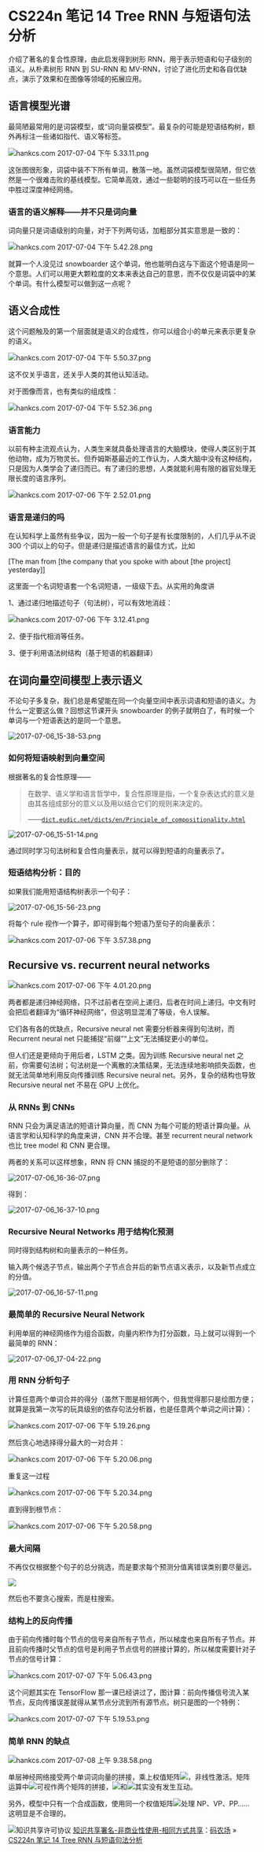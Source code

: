 # CS224n 笔记 14 Tree RNN 与短语句法分析

介绍了著名的复合性原理，由此启发得到树形 RNN，用于表示短语和句子级别的语义。从朴素树形 RNN 到 SU-RNN 和 MV-RNN，讨论了进化历史和各自优缺点，演示了效果和在图像等领域的拓展应用。

## 语言模型光谱 

最简陋最常用的是词袋模型，或“词向量袋模型”。最复杂的可能是短语结构树，额外再标注一些诸如指代、语义等标签。

![hankcs.com 2017-07-04 下午 5.33.11.png](img/dfd9946ef9537985ac256809fff8a3c6.jpg "hankcs.com 2017-07-04 下午 5.33.11.png")

这张图很形象，词袋中装不下所有单词，散落一地。虽然词袋模型很简陋，但它依然是一个很难击败的基线模型。它简单高效，通过一些聪明的技巧可以在一些任务中胜过深度神经网络。

### 语言的语义解释——并不只是词向量

词向量只是词语级别的向量，对于下列两句话，加粗部分其实意思是一致的：

![hankcs.com 2017-07-04 下午 5.42.28.png](img/5dc62e1c2d89971a18eb0ce878ba7cec.jpg "hankcs.com 2017-07-04 下午 5.42.28.png")

就算一个人没见过 snowboarder 这个单词，他也能明白这与下面这个短语是同一个意思。人们可以用更大颗粒度的文本来表达自己的意思，而不仅仅是词袋中的某个单词。有什么模型可以做到这一点呢？

## 语义合成性

这个问题触及的第一个层面就是语义的合成性，你可以组合小的单元来表示更复杂的语义。

![hankcs.com 2017-07-04 下午 5.50.37.png](img/4c2dd3459e16cd124b51fd32d5566977.jpg "hankcs.com 2017-07-04 下午 5.50.37.png")

这不仅关乎语言，还关乎人类的其他认知活动。

对于图像而言，也有类似的组成性：

![hankcs.com 2017-07-04 下午 5.52.36.png](img/90eb3e654c83cb6640582409f1cddbc8.jpg "hankcs.com 2017-07-04 下午 5.52.36.png")

### 语言能力

以前有种主流观点认为，人类生来就具备处理语言的大脑模块，使得人类区别于其他动物，成为万物灵长。但乔姆斯基最近的工作认为，人类大脑中没有这种结构，只是因为人类学会了递归而已。有了递归的思想，人类就能利用有限的器官处理无限长度的语言序列。

![hankcs.com 2017-07-06 下午 2.52.01.png](img/7293250c9428d79578cdf45cfbf443f7.jpg "hankcs.com 2017-07-06 下午 2.52.01.png")

### 语言是递归的吗

在认知科学上虽然有些争议，因为一般一个句子是有长度限制的，人们几乎从不说 300 个词以上的句子。但是递归是描述语言的最佳方式，比如

[The man from [the company that you spoke with about [the project] yesterday]]

这里面一个名词短语套一个名词短语，一级级下去。从实用的角度讲

1、通过递归地描述句子（句法树），可以有效地消歧：

![hankcs.com 2017-07-06 下午 3.12.41.png](img/a4db697ee48f3db128ce9cfc2d261593.jpg "hankcs.com 2017-07-06 下午 3.12.41.png")

2、便于指代相消等任务。

3、便于利用语法树结构（基于短语的机器翻译）

## 在词向量空间模型上表示语义

不论句子多复杂，我们总是希望能在同一个向量空间中表示词语和短语的语义。为什么一定要这么做？回想这节课开头 snowboarder 的例子就明白了，有时候一个单词与一个短语表达的是同一个意思。

![2017-07-06_15-38-53.png](img/d527e7d05a22f77f367404eb8aeecb60.jpg "2017-07-06_15-38-53.png")

### 如何将短语映射到向量空间

根据著名的复合性原理——

> 在数学、语义学和语言哲学中，复合性原理是指，一个复杂表达式的意义是由其各组成部分的意义以及用以结合它们的规则来决定的。
> 
> ——[`dict.eudic.net/dicts/en/Principle_of_compositionality.html`](https://dict.eudic.net/dicts/en/Principle_of_compositionality.html)

![2017-07-06_15-51-14.png](img/5b8c80b73b479062abb605a8f0edd9e0.jpg "2017-07-06_15-51-14.png")

通过同时学习句法树和复合性向量表示，就可以得到短语的向量表示了。

### 短语结构分析：目的

如果我们能用短语结构树表示一个句子：

![2017-07-06_15-56-23.png](img/b723c95d6c8a27212ad4a067ea3fd4d4.jpg "2017-07-06_15-56-23.png")

将每个 rule 视作一个算子，即可得到每个短语乃至句子的向量表示：

![hankcs.com 2017-07-06 下午 3.57.38.png](img/f9698000d2906445166c7c0935e315fa.jpg "hankcs.com 2017-07-06 下午 3.57.38.png")

## Recursive vs. recurrent neural networks

![hankcs.com 2017-07-06 下午 4.01.20.png](img/17447f99bf7f8785dc57ee2e9662db96.jpg "hankcs.com 2017-07-06 下午 4.01.20.png")

两者都是递归神经网络，只不过前者在空间上递归，后者在时间上递归。中文有时会把后者翻译为“循环神经网络”，但这明显混淆了等级，令人误解。

它们各有各的优缺点，Recursive neural net 需要分析器来得到句法树，而 Recurrent neural net 只能捕捉“前缀”“上文”无法捕捉更小的单位。

但人们还是更倾向于用后者，LSTM 之类。因为训练 Recursive neural net 之前，你需要句法树；句法树是一个离散的决策结果，无法连续地影响损失函数，也就无法简单地利用反向传播训练 Recursive neural net。另外，复杂的结构也导致 Recursive neural net 不易在 GPU 上优化。

### 从 RNNs 到 CNNs

RNN 只会为满足语法的短语计算向量，而 CNN 为每个可能的短语计算向量。从语言学和认知科学的角度来讲，CNN 并不合理。甚至 recurrent neural network 也比 tree model 和 CNN 更合理。

两者的关系可以这样想象，RNN 将 CNN 捕捉的不是短语的部分删除了：

![2017-07-06_16-36-07.png](img/0b875fc3c7cbc3ec3b1f56ca3e919dda.jpg "2017-07-06_16-36-07.png")

得到：

![2017-07-06_16-37-10.png](img/1b2a313ae2b76ceb85863765ffccc331.jpg "2017-07-06_16-37-10.png")

### Recursive Neural Networks 用于结构化预测

同时得到结构树和向量表示的一种任务。

输入两个候选子节点，输出两个子节点合并后的新节点语义表示，以及新节点成立的分值。

![2017-07-06_16-57-11.png](img/630a2cc7efa72d698fad3649dd0087b1.jpg "2017-07-06_16-57-11.png")

### 最简单的 Recursive Neural Network

利用单层的神经网络作为组合函数，向量内积作为打分函数，马上就可以得到一个最简单的 RNN：

![2017-07-06_17-04-22.png](img/051a21906d9e7c8fc68e0a5c8018b854.jpg "2017-07-06_17-04-22.png")

### 用 RNN 分析句子

计算任意两个单词合并的得分（虽然下图是相邻两个，但我觉得那只是绘图方便；就算是我第一次写的玩具级别的依存句法分析器，也是任意两个单词之间计算）：

![hankcs.com 2017-07-06 下午 5.19.26.png](img/0627e9db6c6111545e3e919822a8eaff.jpg "hankcs.com 2017-07-06 下午 5.19.26.png")

然后贪心地选择得分最大的一对合并：

![hankcs.com 2017-07-06 下午 5.20.06.png](img/2f109d81fe760c7967f2297c3460f79f.jpg "hankcs.com 2017-07-06 下午 5.20.06.png")

重复这一过程

![hankcs.com 2017-07-06 下午 5.20.34.png](img/a42d96c4e08f92802fed22dd56670ada.jpg "hankcs.com 2017-07-06 下午 5.20.34.png")

直到得到根节点：

![hankcs.com 2017-07-06 下午 5.20.58.png](img/af27820f11fc2ba9cdbfea9b7bafef4a.jpg "hankcs.com 2017-07-06 下午 5.20.58.png")

### 最大间隔

不再仅仅根据整个句子的总分挑选，而是要求每个预测分值离错误类别要尽量远。

![](img/53d6ea4883f020af2ed7cffe34d8f795.jpg)

然后也不要贪心搜索，而是柱搜索。

### 结构上的反向传播

由于前向传播时每个节点的信号来自所有子节点，所以梯度也来自所有子节点。并且前向传播时父节点的信号是利用子节点信号的拼接计算的，所以梯度需要针对子节点的信号计算：

![hankcs.com 2017-07-07 下午 5.06.43.png](img/3612fa076d3fabf011d65af3f66f9603.jpg "hankcs.com 2017-07-07 下午 5.06.43.png")

这个问题其实在 TensorFlow 那一课已经讲过了，图计算：前向传播信号流入某节点，反向传播误差就得从某节点分流到所有源节点。树只是图的一个特例：

![hankcs.com 2017-07-07 下午 5.19.53.png](img/7079ae5c957234f8a32dc5af9358658b.jpg "hankcs.com 2017-07-07 下午 5.19.53.png")

### 简单 RNN 的缺点

![hankcs.com 2017-07-08 上午 9.38.58.png](img/5dadc688a6578f59fd128963949f95fc.jpg "hankcs.com 2017-07-08 上午 9.38.58.png")

单层神经网络接受两个单词词向量的拼接，乘上权值矩阵![](img/90490a34512e9bd1843ed4da713d0813.jpg)，非线性激活。矩阵运算中![](img/90490a34512e9bd1843ed4da713d0813.jpg)可视作两个矩阵的拼接，![](img/949738d6fc3a9e47431cf240f909e4e6.jpg)和![](img/0dd962a530acb619ac9edafeb4e82720.jpg)其实没有发生互动。

另外，模型中只有一个合成函数，使用同一个权值矩阵![](img/90490a34512e9bd1843ed4da713d0813.jpg)处理 NP、VP、PP……这明显是不合理的。

![知识共享许可协议](http://www.hankcs.com/license/) [知识共享署名-非商业性使用-相同方式共享](http://www.hankcs.com/license/)：[码农场](http://www.hankcs.com) » [CS224n 笔记 14 Tree RNN 与短语句法分析](http://www.hankcs.com/nlp/cs224n-tree-recursive-neural-networks-and-constituency-parsing.html)